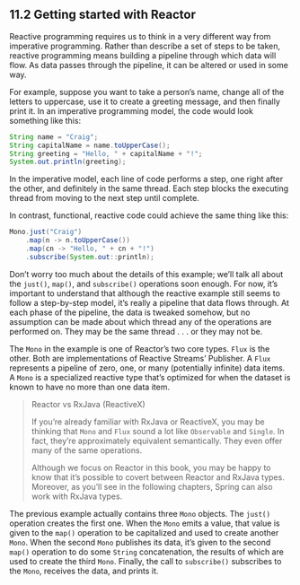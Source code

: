 ## 11.2 Getting started with Reactor

Reactive programming requires us to think in a very different way from imperative programming. Rather than describe a set of steps to be taken, reactive programming means building a pipeline through which data will flow. As data passes through the pipeline, it can be altered or used in some way.

For example, suppose you want to take a person’s name, change all of the letters to uppercase, use it to create a greeting message, and then finally print it. In an imperative programming model, the code would look something like this:

```java
String name = "Craig";
String capitalName = name.toUpperCase();
String greeting = "Hello, " + capitalName + "!";
System.out.println(greeting);
```

In the imperative model, each line of code performs a step, one right after the other, and definitely in the same thread. Each step blocks the executing thread from moving to the next step until complete.

In contrast, functional, reactive code could achieve the same thing like this:

```java
Mono.just("Craig")
    .map(n -> n.toUpperCase())
    .map(cn -> "Hello, " + cn + "!")
    .subscribe(System.out::println);
```

Don’t worry too much about the details of this example; we’ll talk all about the `just()`, `map()`, and `subscribe()` operations soon enough. For now, it’s important to understand that although the reactive example still seems to follow a step-by-step model, it’s really a pipeline that data flows through. At each phase of the pipeline, the data is tweaked somehow, but no assumption can be made about which thread any of the operations are performed on. They may be the same thread . . . or they may not be.

The `Mono` in the example is one of Reactor’s two core types. `Flux` is the other. Both are implementations of Reactive Streams’ Publisher. A `Flux` represents a pipeline of zero, one, or many (potentially infinite) data items. A `Mono` is a specialized reactive type that’s optimized for when the dataset is known to have no more than one data item.

> Reactor vs RxJava (ReactiveX)
>
> If you’re already familiar with RxJava or ReactiveX, you may be thinking that `Mono` and `Flux` sound a lot like `Observable` and `Single`. In fact, they’re approximately equivalent semantically. They even offer many of the same operations.
>
> Although we focus on Reactor in this book, you may be happy to know that it’s possible to covert between Reactor and RxJava types. Moreover, as you’ll see in the following chapters, Spring can also work with RxJava types.

The previous example actually contains three `Mono` objects. The `just()` operation creates the first one. When the `Mono` emits a value, that value is given to the `map()` operation to be capitalized and used to create another `Mono`. When the second `Mono` publishes its data, it’s given to the second `map()` operation to do some `String` concatenation, the results of which are used to create the third `Mono`. Finally, the call to `subscribe()` subscribes to the `Mono`, receives the data, and prints it.


